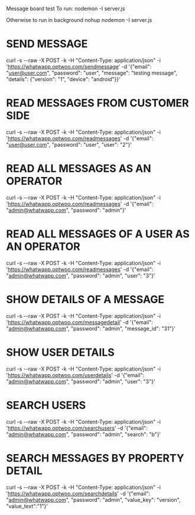 Message board test
To run:
nodemon -I server.js

Otherwise to run in background
nohup nodemon -I server.js

# SEND MESSAGE
curl -s --raw -X POST -k -H "Content-Type: application/json" -i 'https://whatwapp.optwoo.com/sendmessage' -d '{"email": "user@user.com", "password": "user", "message": "testing message", "details": {"version": "1", "device": "android"}}'

# READ MESSAGES FROM CUSTOMER SIDE
curl -s --raw -X POST -k -H "Content-Type: application/json" -i 'https://whatwapp.optwoo.com/readmessages' -d '{"email": "user@user.com", "password": "user", "user": "2"}'

# READ ALL MESSAGES AS AN OPERATOR
curl -s --raw -X POST -k -H "Content-Type: application/json" -i 'https://whatwapp.optwoo.com/readmessages' -d '{"email": "admin@whatwapp.com", "password": "admin"}'

# READ ALL MESSAGES OF A USER AS AN OPERATOR
curl -s --raw -X POST -k -H "Content-Type: application/json" -i 'https://whatwapp.optwoo.com/readmessages' -d '{"email": "admin@whatwapp.com", "password": "admin", "user": "3"}'

# SHOW DETAILS OF A MESSAGE
curl -s --raw -X POST -k -H "Content-Type: application/json" -i 'https://whatwapp.optwoo.com/messagedetail' -d '{"email": "admin@whatwapp.com", "password": "admin", "message_id": "31"}'

# SHOW USER DETAILS
curl -s --raw -X POST -k -H "Content-Type: application/json" -i 'https://whatwapp.optwoo.com/userdetails' -d '{"email": "admin@whatwapp.com", "password": "admin", "user": "3"}'

# SEARCH USERS
curl -s --raw -X POST -k -H "Content-Type: application/json" -i 'https://whatwapp.optwoo.com/searchusers' -d '{"email": "admin@whatwapp.com", "password": "admin", "search": "b"}'

# SEARCH MESSAGES BY PROPERTY DETAIL
curl -s --raw -X POST -k -H "Content-Type: application/json" -i 'https://whatwapp.optwoo.com/searchdetails' -d '{"email": "admin@whatwapp.com", "password": "admin", "value_key": "version", "value_text":"1"}'

